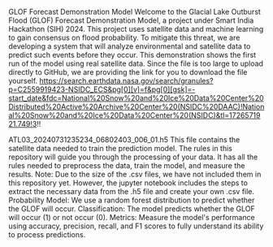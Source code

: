 GLOF Forecast Demonstration Model Welcome to the Glacial Lake Outburst Flood (GLOF) Forecast Demonstration Model, a project under Smart India Hackathon (SIH) 2024. This project uses satellite data and machine learning to gain consensus on flood probability. To mitigate this threat, we are developing a system that will analyze environmental and satellite data to predict such events before they occur. This demonstration shows the first run of the model using real satellite data. Since the file is too large to upload directly to GitHub, we are providing the link for you to download the file yourself.
https://search.earthdata.nasa.gov/search/granules?p=C2559919423-NSIDC_ECS&pg[0][v]=f&pg[0][gsk]=-start_date&fdc=National%20Snow%20and%20Ice%20Data%20Center%20Distributed%20Active%20Archive%20Center%20(NSIDC%20DAAC)!National%20Snow%20and%20Ice%20Data%20Center%20(NSIDC)&tl=1726571921.749!3!!

ATL03_20240731235234_06802403_006_01.h5 This file contains the satellite data needed to train the prediction model. The rules in this repository will guide you through the processing of your data. It has all the rules needed to preprocess the data, train the model, and measure the results. Note: Due to the size of the .csv files, we have not included them in this repository yet. However, the jupyter notebook includes the steps to extract the necessary data from the .h5 file and create your own .csv file. Probability Model: We use a random forest distribution to predict whether the GLOF will occur. Classification: The model predicts whether the GLOF will occur (1) or not occur (0). Metrics: Measure the model's performance using accuracy, precision, recall, and F1 scores to fully understand its ability to process predictions.
